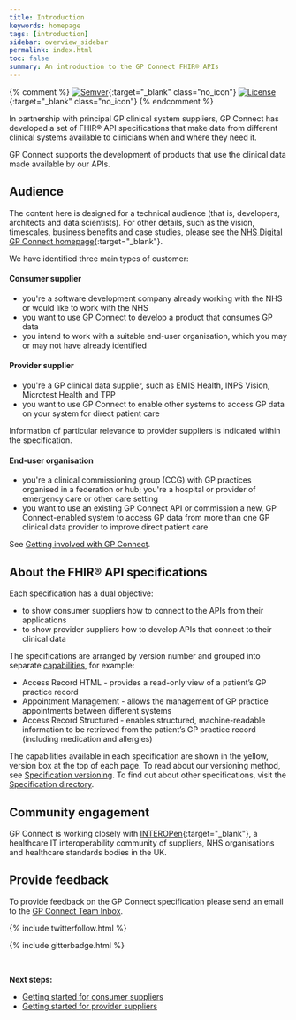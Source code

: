 ```yaml
---
title: Introduction
keywords: homepage
tags: [introduction]
sidebar: overview_sidebar
permalink: index.html
toc: false
summary: An introduction to the GP Connect FHIR® APIs
---
```


{% comment %}
[![Semver](http://img.shields.io/badge/semver-2.0.0-yellow.svg)](http://semver.org/spec/v2.0.0.html){:target="_blank" class="no_icon"} [![License](http://img.shields.io/:license-apache2-blue.svg)](http://www.apache.org/licenses/LICENSE-2.0.html){:target="_blank" class="no_icon"} 
{% endcomment %}

In partnership with principal GP clinical system suppliers, GP Connect has developed a set of FHIR&reg; API specifications that make data from different clinical systems available to clinicians when and where they need it.

GP Connect supports the development of products that use the clinical data made available by our APIs.

## Audience ##
The content here is designed for a technical audience (that is, developers, architects and data scientists). For other details, such as the vision, timescales, business benefits and case studies, please see the [NHS Digital GP Connect homepage](https://digital.nhs.uk/services/gp-connect){:target="_blank"}.

We have identified three main types of customer:

#### Consumer supplier ####
*	you're a software development company already working with the NHS or would like to work with the NHS
*	you want to use GP Connect to develop a product that consumes GP data
* you intend to work with a suitable end-user organisation, which you may or may not have already identified

#### Provider supplier ####
*	you're a GP clinical data supplier, such as EMIS Health, INPS Vision, Microtest Health and TPP
*	you want to use GP Connect to enable other systems to access GP data on your system for direct patient care

Information of particular relevance to provider suppliers is indicated within the specification.

#### End-user organisation ####
*	you're a clinical commissioning group (CCG) with GP practices organised in a federation or hub; you're a hospital or provider of emergency care or other care setting
*	you want to use an existing GP Connect API or commission a new, GP Connect-enabled system to access GP data from more than one GP clinical data provider to improve direct patient care

See [Getting involved with GP Connect](https://digital.nhs.uk/services/gp-connect/getting-involved-with-gp-connect#information-for-commissioning-or-end-user-organisations).

## About the FHIR&reg; API specifications ##

Each specification has a dual objective:
 
* to show consumer suppliers how to connect to the APIs from their applications
* to show provider suppliers how to develop APIs that connect to their clinical data

The specifications are arranged by version number and grouped into separate [capabilities](overview_priority_capabilities.html), for example:  

* Access Record HTML - provides a read-only view of a patient’s GP practice record 
*	Appointment Management - allows the management of GP practice appointments between different systems
* Access Record Structured - enables structured, machine-readable information to be retrieved from the patient’s GP practice record (including medication and allergies) 

The capabilities available in each specification are shown in the yellow, version box at the top of each page. To read about our versioning method, see [Specification versioning](design_product_versioning.html). To find out about other specifications, visit the [Specification directory](https://digital.nhs.uk/services/gp-connect/gp-connect-specifications-for-developers).

## Community engagement ##
GP Connect is working closely with [INTEROPen](http://www.interopen.org/){:target="_blank"}, a healthcare IT interoperability community of suppliers, NHS organisations and healthcare standards bodies in the UK.

## Provide feedback ##
To provide feedback on the GP Connect specification please send an email to the [GP Connect Team Inbox](mailto://gpconnect@nhs.net).

{% include twitterfollow.html %}

{% include gitterbadge.html %}

&nbsp;
&nbsp;

<strong>Next steps:</strong>
- [Getting started for consumer suppliers](overview_getting_started_consumers.html)
- [Getting started for provider suppliers](overview_getting_started_consumers.html)
